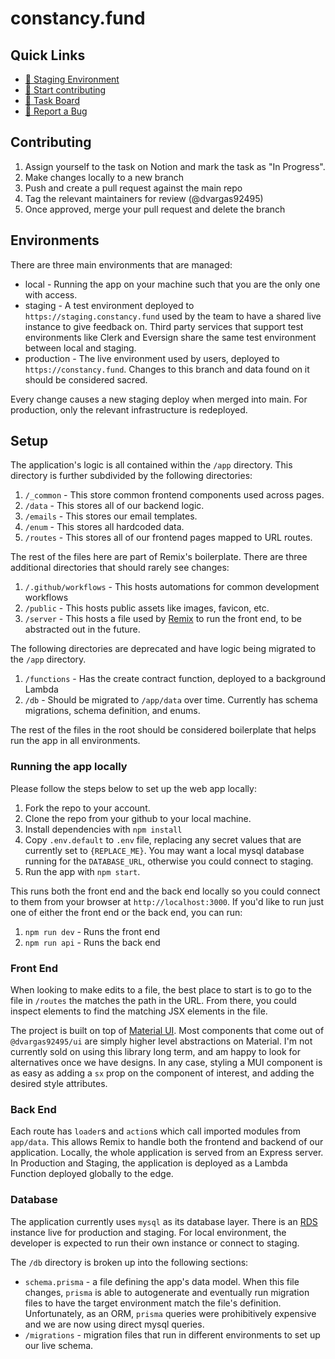 # constancy.fund

## Quick Links

- [🎤 Staging Environment](https://staging.constancy.fund/)
- [🙋 Start contributing](#Contributing)
- [🎯 Task Board](https://www.notion.so/Team-Dashboard-5d9ccc54b63c42b6a2c03bbf652e0d3e)
- [🐞 Report a Bug](https://github.com/dvargas92495/constancy.fund/issues/new)

## Contributing

1. Assign yourself to the task on Notion and mark the task as "In Progress".
1. Make changes locally to a new branch
1. Push and create a pull request against the main repo
1. Tag the relevant maintainers for review (@dvargas92495)
1. Once approved, merge your pull request and delete the branch

## Environments

There are three main environments that are managed:

- local - Running the app on your machine such that you are the only one with access.
- staging - A test environment deployed to `https://staging.constancy.fund` used by the team to have a shared live instance to give feedback on. Third party services that support test environments like Clerk and Eversign share the same test environment between local and staging.
- production - The live environment used by users, deployed to `https://constancy.fund`. Changes to this branch and data found on it should be considered sacred.

Every change causes a new staging deploy when merged into main. For production, only the relevant infrastructure is redeployed.

## Setup

The application's logic is all contained within the `/app` directory. This directory is further subdivided by the following directories:

1. `/_common` - This store common frontend components used across pages.
1. `/data` - This stores all of our backend logic.
1. `/emails` - This stores our email templates.
1. `/enum` - This stores all hardcoded data.
1. `/routes` - This stores all of our frontend pages mapped to URL routes.

The rest of the files here are part of Remix's boilerplate. There are three additional directories that should rarely see changes:

1. `/.github/workflows` - This hosts automations for common development workflows
1. `/public` - This hosts public assets like images, favicon, etc.
1. `/server` - This hosts a file used by [Remix](https://remix.run) to run the front end, to be abstracted out in the future.

The following directories are deprecated and have logic being migrated to the `/app` directory.

1. `/functions` - Has the create contract function, deployed to a background Lambda
1. `/db` - Should be migrated to `/app/data` over time. Currently has schema migrations, schema definition, and enums.

The rest of the files in the root should be considered boilerplate that helps run the app in all environments.

### Running the app locally

Please follow the steps below to set up the web app locally:

1. Fork the repo to your account.
1. Clone the repo from your github to your local machine.
1. Install dependencies with `npm install`
1. Copy `.env.default` to `.env` file, replacing any secret values that are currently set to `{REPLACE_ME}`. You may want a local mysql database running for the `DATABASE_URL`, otherwise you could connect to staging.
1. Run the app with `npm start`.

This runs both the front end and the back end locally so you could connect to them from your browser at `http://localhost:3000`. If you'd like to run just one of either the front end or the back end, you can run:

1. `npm run dev` - Runs the front end
1. `npm run api` - Runs the back end

### Front End

When looking to make edits to a file, the best place to start is to go to the file in `/routes` the matches the path in the URL. From there, you could inspect elements to find the matching JSX elements in the file.

The project is built on top of [Material UI](https://mui.com). Most components that come out of `@dvargas92495/ui` are simply higher level abstractions on Material. I'm not currently sold on using this library long term, and am happy to look for alternatives once we have designs. In any case, styling a MUI component is as easy as adding a `sx` prop on the component of interest, and adding the desired style attributes. 

### Back End

Each route has `loader`s and `action`s which call imported modules from `app/data`. This allows Remix to handle both the frontend and backend of our application. Locally, the whole application is served from an Express server. In Production and Staging, the application is deployed as a Lambda Function deployed globally to the edge.

### Database

The application currently uses `mysql` as its database layer. There is an [RDS](https://aws.amazon.com/rds/) instance live for production and staging. For local environment, the developer is expected to run their own instance or connect to staging.

The `/db` directory is broken up into the following sections:
- `schema.prisma` - a file defining the app's data model. When this file changes, `prisma` is able to autogenerate and eventually run migration files to have the target environment match the file's definition. Unfortunately, as an ORM, `prisma` queries were prohibitively expensive and we are now using direct mysql queries.
- `/migrations` - migration files that run in different environments to set up our live schema.
